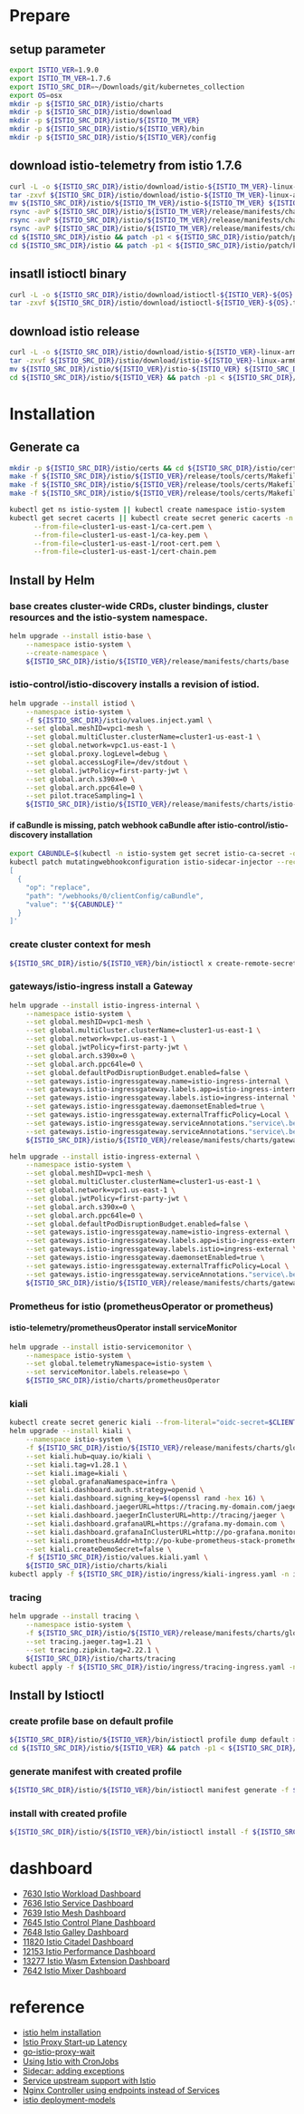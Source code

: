 # Prepare
## setup parameter
```bash
export ISTIO_VER=1.9.0
export ISTIO_TM_VER=1.7.6
export ISTIO_SRC_DIR=~/Downloads/git/kubernetes_collection
export OS=osx
mkdir -p ${ISTIO_SRC_DIR}/istio/charts
mkdir -p ${ISTIO_SRC_DIR}/istio/download
mkdir -p ${ISTIO_SRC_DIR}/istio/${ISTIO_TM_VER}
mkdir -p ${ISTIO_SRC_DIR}/istio/${ISTIO_VER}/bin
mkdir -p ${ISTIO_SRC_DIR}/istio/${ISTIO_VER}/config
```
## download istio-telemetry from istio 1.7.6
```bash
curl -L -o ${ISTIO_SRC_DIR}/istio/download/istio-${ISTIO_TM_VER}-linux-arm64.tar.gz https://github.com/istio/istio/releases/download/${ISTIO_TM_VER}/istio-${ISTIO_TM_VER}-linux-arm64.tar.gz
tar -zxvf ${ISTIO_SRC_DIR}/istio/download/istio-${ISTIO_TM_VER}-linux-arm64.tar.gz -C ${ISTIO_SRC_DIR}/istio/${ISTIO_TM_VER}
mv ${ISTIO_SRC_DIR}/istio/${ISTIO_TM_VER}/istio-${ISTIO_TM_VER} ${ISTIO_SRC_DIR}/istio/${ISTIO_TM_VER}/release
rsync -avP ${ISTIO_SRC_DIR}/istio/${ISTIO_TM_VER}/release/manifests/charts/istio-telemetry/prometheusOperator ${ISTIO_SRC_DIR}/istio/charts/
rsync -avP ${ISTIO_SRC_DIR}/istio/${ISTIO_TM_VER}/release/manifests/charts/istio-telemetry/kiali ${ISTIO_SRC_DIR}/istio/charts/
rsync -avP ${ISTIO_SRC_DIR}/istio/${ISTIO_TM_VER}/release/manifests/charts/istio-telemetry/tracing ${ISTIO_SRC_DIR}/istio/charts/
cd ${ISTIO_SRC_DIR}/istio && patch -p1 < ${ISTIO_SRC_DIR}/istio/patch/prometheusOperator.patch
cd ${ISTIO_SRC_DIR}/istio && patch -p1 < ${ISTIO_SRC_DIR}/istio/patch/kiali.patch
```

## insatll istioctl binary
```bash
curl -L -o ${ISTIO_SRC_DIR}/istio/download/istioctl-${ISTIO_VER}-${OS}.tar.gz https://github.com/istio/istio/releases/download/${ISTIO_VER}/istioctl-${ISTIO_VER}-${OS}.tar.gz
tar -zxvf ${ISTIO_SRC_DIR}/istio/download/istioctl-${ISTIO_VER}-${OS}.tar.gz -C ${ISTIO_SRC_DIR}/istio/${ISTIO_VER}/bin/
```
## download istio release
```bash
curl -L -o ${ISTIO_SRC_DIR}/istio/download/istio-${ISTIO_VER}-linux-arm64.tar.gz https://github.com/istio/istio/releases/download/${ISTIO_VER}/istio-${ISTIO_VER}-linux-arm64.tar.gz
tar -zxvf ${ISTIO_SRC_DIR}/istio/download/istio-${ISTIO_VER}-linux-arm64.tar.gz -C ${ISTIO_SRC_DIR}/istio/${ISTIO_VER}
mv ${ISTIO_SRC_DIR}/istio/${ISTIO_VER}/istio-${ISTIO_VER} ${ISTIO_SRC_DIR}/istio/${ISTIO_VER}/release
cd ${ISTIO_SRC_DIR}/istio/${ISTIO_VER} && patch -p1 < ${ISTIO_SRC_DIR}/istio/patch/istio-ingress.patch
```
# Installation
## Generate ca
```bash
mkdir -p ${ISTIO_SRC_DIR}/istio/certs && cd ${ISTIO_SRC_DIR}/istio/certs
make -f ${ISTIO_SRC_DIR}/istio/${ISTIO_VER}/release/tools/certs/Makefile.selfsigned.mk root-ca
make -f ${ISTIO_SRC_DIR}/istio/${ISTIO_VER}/release/tools/certs/Makefile.selfsigned.mk cluster1-us-east-1-cacerts
make -f ${ISTIO_SRC_DIR}/istio/${ISTIO_VER}/release/tools/certs/Makefile.selfsigned.mk cluster1-us-west-1-cacerts

kubectl get ns istio-system || kubectl create namespace istio-system
kubectl get secret cacerts || kubectl create secret generic cacerts -n istio-system \
      --from-file=cluster1-us-east-1/ca-cert.pem \
      --from-file=cluster1-us-east-1/ca-key.pem \
      --from-file=cluster1-us-east-1/root-cert.pem \
      --from-file=cluster1-us-east-1/cert-chain.pem
```

## Install by Helm
### base creates cluster-wide CRDs, cluster bindings, cluster resources and the istio-system namespace.
```bash
helm upgrade --install istio-base \
    --namespace istio-system \
    --create-namespace \
    ${ISTIO_SRC_DIR}/istio/${ISTIO_VER}/release/manifests/charts/base
```
### istio-control/istio-discovery installs a revision of istiod.
```bash
helm upgrade --install istiod \
    --namespace istio-system \
    -f ${ISTIO_SRC_DIR}/istio/values.inject.yaml \
    --set global.meshID=vpc1-mesh \
    --set global.multiCluster.clusterName=cluster1-us-east-1 \
    --set global.network=vpc1.us-east-1 \
    --set global.proxy.logLevel=debug \
    --set global.accessLogFile=/dev/stdout \
    --set global.jwtPolicy=first-party-jwt \
    --set global.arch.s390x=0 \
    --set global.arch.ppc64le=0 \
    --set pilot.traceSampling=1 \
    ${ISTIO_SRC_DIR}/istio/${ISTIO_VER}/release/manifests/charts/istio-control/istio-discovery
```
#### if caBundle is missing, patch webhook caBundle after istio-control/istio-discovery installation
```bash
export CABUNDLE=$(kubectl -n istio-system get secret istio-ca-secret -o jsonpath='{.data.ca-cert\.pem}')
kubectl patch mutatingwebhookconfiguration istio-sidecar-injector --record --type='json' -p='
[
  {
    "op": "replace",
    "path": "/webhooks/0/clientConfig/caBundle",
    "value": "'${CABUNDLE}'"
  }
]'
```
### create cluster context for mesh
```bash
${ISTIO_SRC_DIR}/istio/${ISTIO_VER}/bin/istioctl x create-remote-secret --context=my-context-in-kubeconfig --name=cluster1-us-west-1 | kubectl apply -f -
```

### gateways/istio-ingress install a Gateway
```bash
helm upgrade --install istio-ingress-internal \
    --namespace istio-system \
    --set global.meshID=vpc1-mesh \
    --set global.multiCluster.clusterName=cluster1-us-east-1 \
    --set global.network=vpc1.us-east-1 \
    --set global.jwtPolicy=first-party-jwt \
    --set global.arch.s390x=0 \
    --set global.arch.ppc64le=0 \
    --set global.defaultPodDisruptionBudget.enabled=false \
    --set gateways.istio-ingressgateway.name=istio-ingress-internal \
    --set gateways.istio-ingressgateway.labels.app=istio-ingress-internal \
    --set gateways.istio-ingressgateway.labels.istio=ingress-internal \
    --set gateways.istio-ingressgateway.daemonsetEnabled=true \
    --set gateways.istio-ingressgateway.externalTrafficPolicy=Local \
    --set gateways.istio-ingressgateway.serviceAnnotations."service\.beta\.kubernetes\.io/alibaba-cloud-loadbalancer-address-type"=intranet \
    --set gateways.istio-ingressgateway.serviceAnnotations."service\.beta\.kubernetes\.io/alicloud-loadbalancer-force-override-listeners"=true \
    ${ISTIO_SRC_DIR}/istio/${ISTIO_VER}/release/manifests/charts/gateways/istio-ingress

helm upgrade --install istio-ingress-external \
    --namespace istio-system \
    --set global.meshID=vpc1-mesh \
    --set global.multiCluster.clusterName=cluster1-us-east-1 \
    --set global.network=vpc1.us-east-1 \
    --set global.jwtPolicy=first-party-jwt \
    --set global.arch.s390x=0 \
    --set global.arch.ppc64le=0 \
    --set global.defaultPodDisruptionBudget.enabled=false \
    --set gateways.istio-ingressgateway.name=istio-ingress-external \
    --set gateways.istio-ingressgateway.labels.app=istio-ingress-external \
    --set gateways.istio-ingressgateway.labels.istio=ingress-external \
    --set gateways.istio-ingressgateway.daemonsetEnabled=true \
    --set gateways.istio-ingressgateway.externalTrafficPolicy=Local \
    --set gateways.istio-ingressgateway.serviceAnnotations."service\.beta\.kubernetes\.io/alicloud-loadbalancer-force-override-listeners"=true \
    ${ISTIO_SRC_DIR}/istio/${ISTIO_VER}/release/manifests/charts/gateways/istio-ingress
```
### Prometheus for istio (prometheusOperator or prometheus)
#### istio-telemetry/prometheusOperator install serviceMonitor
```bash
helm upgrade --install istio-servicemonitor \
    --namespace istio-system \
    --set global.telemetryNamespace=istio-system \
    --set serviceMonitor.labels.release=po \
    ${ISTIO_SRC_DIR}/istio/charts/prometheusOperator
```
### kiali
```bash
kubectl create secret generic kiali --from-literal="oidc-secret=$CLIENT_SECRET" -n istio-system
helm upgrade --install kiali \
    --namespace istio-system \
    -f ${ISTIO_SRC_DIR}/istio/${ISTIO_VER}/release/manifests/charts/global.yaml \
    --set kiali.hub=quay.io/kiali \
    --set kiali.tag=v1.28.1 \
    --set kiali.image=kiali \
    --set global.grafanaNamespace=infra \
    --set kiali.dashboard.auth.strategy=openid \
    --set kiali.dashboard.signing_key=$(openssl rand -hex 16) \
    --set kiali.dashboard.jaegerURL=https://tracing.my-domain.com/jaeger \
    --set kiali.dashboard.jaegerInClusterURL=http://tracing/jaeger \
    --set kiali.dashboard.grafanaURL=https://grafana.my-domain.com \
    --set kiali.dashboard.grafanaInClusterURL=http://po-grafana.monitoring.svc \
    --set kiali.prometheusAddr=http://po-kube-prometheus-stack-prometheus.infra.svc:9090 \
    --set kiali.createDemoSecret=false \
    -f ${ISTIO_SRC_DIR}/istio/values.kiali.yaml \
    ${ISTIO_SRC_DIR}/istio/charts/kiali
kubectl apply -f ${ISTIO_SRC_DIR}/istio/ingress/kiali-ingress.yaml -n istio-system
```
### tracing
```bash
helm upgrade --install tracing \
    --namespace istio-system \
    -f ${ISTIO_SRC_DIR}/istio/${ISTIO_VER}/release/manifests/charts/global.yaml \
    --set tracing.jaeger.tag=1.21 \
    --set tracing.zipkin.tag=2.22.1 \
    ${ISTIO_SRC_DIR}/istio/charts/tracing
kubectl apply -f ${ISTIO_SRC_DIR}/istio/ingress/tracing-ingress.yaml -n istio-system
```
## Install by Istioctl
### create profile base on default profile
```bash
${ISTIO_SRC_DIR}/istio/${ISTIO_VER}/bin/istioctl profile dump default > ${ISTIO_SRC_DIR}/istio/${ISTIO_VER}/config/istio-default-profile.yaml
cd ${ISTIO_SRC_DIR}/istio/${ISTIO_VER} && patch -p1 < ${ISTIO_SRC_DIR}/istio/patch/profile.patch
```
### generate manifest with created profile
```bash
${ISTIO_SRC_DIR}/istio/${ISTIO_VER}/bin/istioctl manifest generate -f ${ISTIO_SRC_DIR}/istio/${ISTIO_VER}/config/istio-default-profile.yaml
```
### install with created profile
```bash
${ISTIO_SRC_DIR}/istio/${ISTIO_VER}/bin/istioctl install -f ${ISTIO_SRC_DIR}/istio/${ISTIO_VER}/config/istio-default-profile.yaml
```

# dashboard
* [7630 Istio Workload Dashboard](https://grafana.com/grafana/dashboards/7630)
* [7636 Istio Service Dashboard](https://grafana.com/grafana/dashboards/7636)
* [7639 Istio Mesh Dashboard](https://grafana.com/grafana/dashboards/7639)
* [7645 Istio Control Plane Dashboard](https://grafana.com/grafana/dashboards/7645)
* [7648 Istio Galley Dashboard](https://grafana.com/grafana/dashboards/7648)
* [11820 Istio Citadel Dashboard](https://grafana.com/grafana/dashboards/11820)
* [12153 Istio Performance Dashboard](https://grafana.com/grafana/dashboards/12153)
* [13277 Istio Wasm Extension Dashboard](https://grafana.com/grafana/dashboards/13277)
* [7642 Istio Mixer Dashboard](https://grafana.com/grafana/dashboards/7642)

# reference
* [istio helm installation](https://istio.io/latest/docs/setup/install/helm/)
* [Istio Proxy Start-up Latency](https://www.stackrox.com/post/2019/11/how-to-make-istio-work-with-your-apps/)
* [go-istio-proxy-wait](https://github.com/allisson/go-istio-proxy-wait)
* [Using Istio with CronJobs](https://github.com/istio/istio/issues/11659)
* [Sidecar: adding exceptions](https://istio.io/latest/docs/setup/additional-setup/sidecar-injection/#more-control-adding-exceptions)
* [Service upstream support with Istio](https://github.com/kubernetes/ingress-nginx/issues/3171)
* [Nginx Controller using endpoints instead of Services](https://github.com/kubernetes/ingress-nginx/issues/257)
* [istio deployment-models](https://istio.io/latest/docs/ops/deployment/deployment-models/)
